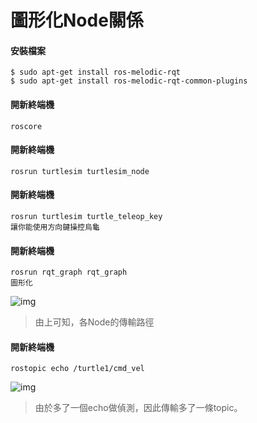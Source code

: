 圖形化Node關係
=

#### **安裝檔案**
```
$ sudo apt-get install ros-melodic-rqt
$ sudo apt-get install ros-melodic-rqt-common-plugins
```

#### **開新終端機** 
```
roscore
```
#### **開新終端機** 
```
rosrun turtlesim turtlesim_node
```
#### **開新終端機** 
```
rosrun turtlesim turtle_teleop_key  
讓你能使用方向鍵操控烏龜
```
#### **開新終端機** 
```
rosrun rqt_graph rqt_graph
圖形化
```
![img]()
>由上可知，各Node的傳輸路徑


#### **開新終端機** 
```
rostopic echo /turtle1/cmd_vel 
```
![img]()
>由於多了一個echo做偵測，因此傳輸多了一條topic。